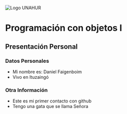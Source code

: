 ![Logo UNAHUR](./UNAHUR.png)

# Programación con objetos I
## Presentación Personal

### Datos Personales
- Mi nombre es: Daniel Faigenboim
- Vivo en Ituzaingó


### Otra Información
- Este es mi primer contacto con github
- Tengo una gata que se llama Señora
